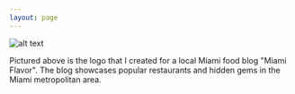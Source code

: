 ```yaml
---
layout: page
---
```


![alt text](https://farm8.staticflickr.com/7502/15713446354_afaec4e2f1_n.jpg "Miami Flavor")

Pictured above is the logo that I created for a local Miami food blog "Miami Flavor". The blog showcases popular restaurants and hidden gems in the Miami metropolitan area. 

